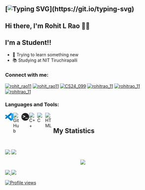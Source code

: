 ## [![Typing SVG](https://readme-typing-svg.herokuapp.com?size=20&lines=A+GitHub+profile+below.)](https://git.io/typing-svg)

## Hi there, I'm Rohit L Rao 🙋‍♂️

## I'm a Student!!

- 🌱 Trying to learn something new
- 📚 Studying at NIT Tiruchirapalli

### Connect with me:

<a href="https://www.linkedin.com/in/rohit-l-rao-a5b849233/" target="blank"><img align="center" src="https://cdn.iconscout.com/icon/free/png-128/linkedin-2752135-2284952.png" alt="rohit_rao11" height="30" width="30" /></a>
<a href="https://instagram.com/rohit_rao11" target="blank"><img align="center" src="https://raw.githubusercontent.com/rahuldkjain/github-profile-readme-generator/master/src/images/icons/Social/instagram.svg" alt="rohit_rao11" height="30" width="40" /></a>
<a href="https://www.hackerrank.com/rohitrao_11" target="blank"><img align="center" src="https://raw.githubusercontent.com/rahuldkjain/github-profile-readme-generator/master/src/images/icons/Social/hackerrank.svg" alt="CS24_099" height="30" width="40" /></a>
<a href="https://www.leetcode.com/rohitrao_11" target="blank"><img align="center" src="https://raw.githubusercontent.com/rahuldkjain/github-profile-readme-generator/master/src/images/icons/Social/leet-code.svg" alt="rohitrao_11" height="30" width="40" /></a>
<a href="https://www.hackerearth.com/@rohitrao_11" target="blank"><img align="center" src="https://www.svgrepo.com/show/306170/hackerearth.svg" alt="rohitrao_11" height="30" width="40" /></a>
<a href="https://images.unsplash.com/photo-1502488207239-dcf4114041cd?ixlib=rb-1.2.1&ixid=MnwxMjA3fDB8MHxzZWFyY2h8N3x8c2NhcnklMjBjbG93bnxlbnwwfHwwfHw%3D&w=1000&q=80" target="blank"><img align="center" src="https://img.icons8.com/color/344/gmail-new.png" alt="rohitrao_11" height="30" width="30" /></a>

### Languages and Tools:

<img align="left" alt="Visual Studio Code" width="26px" src="https://raw.githubusercontent.com/github/explore/80688e429a7d4ef2fca1e82350fe8e3517d3494d/topics/visual-studio-code/visual-studio-code.png" />
<img align="left" alt="GitHub" width="26px" src="https://img.icons8.com/fluency-systems-regular/344/github.png" />
<img align="left" alt="Terminal" width="26px" src="https://raw.githubusercontent.com/github/explore/80688e429a7d4ef2fca1e82350fe8e3517d3494d/topics/terminal/terminal.png" />
<img align="left" alt="C++" width="26px" src="https://img.icons8.com/color/344/c-plus-plus-logo.png" />
<img align="left" alt="C" width="26px" src="https://img.icons8.com/color/344/c-programming.png" />
<img align="left" alt="HTML" width="26px" src="https://img.icons8.com/color/344/html-5--v1.png" />

<br />

## My Statistics

<br/>
<p align="left">
  <img width="49.5%" src="https://github-readme-stats.vercel.app/api?username=rohitrao11&show_icons=true&theme=gruvbox&hide_border=true" />
    <img width="49.5%" src="https://github-readme-streak-stats.herokuapp.com/?user=rohitrao11&theme=gruvbox&hide_border=true" />
</p>

<p align= "center">
  <img height= "150" src="https://github-readme-stats.vercel.app/api/top-langs/?username=rohitrao11&theme=react&layout=compact" />
</p>

<div>
  <a href="https://github.com/rohitrao11">
  <img height="180em" src="https://github-readme-stats.vercel.app/api?username=rohitrao11&show_icons=true&include_all_commits=true&count_private=true"/>
  <img height="180em" src="https://github-readme-stats.vercel.app/api/top-langs/?username=rohitrao11&layout=compact&langs_count=6"/>
</div>

![Profile views](https://gpvc.arturio.dev/rohitrao11)  

[github]: https://github.com/rohitrao11